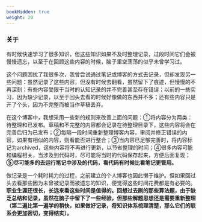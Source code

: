 ```yaml
---
bookHidden: true
weight: 20
---
```




### 关于

有时候快速学习了很多知识，但这些知识如果不及时整理记录，过段时间它们会被慢慢遗忘，以至于在回顾这些内容的时候，脑子里空荡荡的似乎未曾学习过。

这个问题困扰了我很多次，我曾尝试通过笔记或博客的方式去记录，但却发现另一些问题：虽然记录了这些内容，但没有时候去翻看，虽然留下了痕迹，但慢慢的不再深刻；有些内容受限于当时的认知记录的并不完善甚至存在错误；以前的一些实习，因为缺少记录，以至于回头去看的时候好像做的东西并不多；还有些内容只是开了个头，因为不完整而被当作草稿丢弃。

在这个博客中，我想采用一些新的规则来改善上面的问题：①将内容分为两类：待整理和已发布。草稿和不完整的内容都会记录在待整理目录下，这些内容将会在完善后归为已发布；②每隔一段时间重新整理博客内容，审阅并修正错误的内容，如果有相似的内容，则看能否进行整合；③当内容已足够完善时，将内容标记为archived，这些内容将不再进行更新，以节省整理的时间；④很多内容可能和编程相关，当涉及到代码时，尽可能将当时的代码保存起来，方便后面复现；**⑤尽可能多的去运行笔记中涉及的代码，看代码有时候比看笔记更管用。**

做记录是一个耗时耗力的过程，之前建立的个人博客也因此懒于维护。但如果回过头去看那些因为未曾被记录而被遗忘的知识，便觉得这些时间花费都是有必要的。**职业生涯还很长，长远来看这些时间是值得的。回想过去刷的那些算法题，由于缺乏总结和记录，虽然在脑子中留下了一些经验，但那些解题思想还是需要重新整理（第二遍比第一遍学的稍快，如果做好记录，将知识体系梳理清楚，那么它们的联系会更加密切，变得结实）。**

